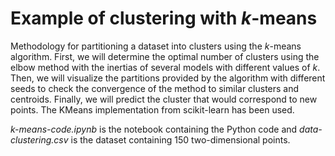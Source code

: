 # Example of clustering with $k$-means
Methodology for partitioning a dataset into clusters using the $k$-means algorithm. First, we will determine the optimal number of clusters using the elbow method with the inertias of several models with different values of $k$. Then, we will visualize the partitions provided by the algorithm with different seeds to check the convergence of the method to similar clusters and centroids. Finally, we will predict the cluster that would correspond to new points. The KMeans implementation from scikit-learn has been used.

*k-means-code.ipynb* is the notebook containing the Python code and *data-clustering.csv* is the dataset containing 150 two-dimensional points.
